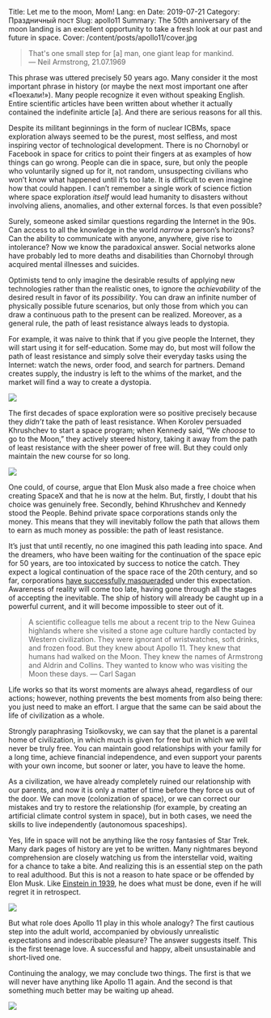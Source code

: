 Title: Let me to the moon, Mom!
Lang: en
Date: 2019-07-21
Category: Праздничный пост
Slug: apollo11
Summary: The 50th anniversary of the moon landing is an excellent opportunity to take a fresh look at our past and future in space.
Cover: /content/posts/apollo11/cover.jpg

> That's one small step for [a] man, one giant leap for mankind.  
> — Neil Armstrong, 21.07.1969

This phrase was uttered precisely 50 years ago. Many consider it the most important phrase in history (or maybe the next most important one after «Поехали!»). Many people recognize it even without speaking English. Entire scientific articles have been written about whether it actually contained the indefinite article [a]. And there are serious reasons for all this.

Despite its militant beginnings in the form of nuclear ICBMs, space exploration always seemed to be the purest, most selfless, and most inspiring vector of technological development. There is no Chornobyl or Facebook in space for critics to point their fingers at as examples of how things can go wrong. People can die in space, sure, but only the people who voluntarily signed up for it, not random, unsuspecting civilians who won’t know what happened until it’s too late. It is difficult to even imagine how that could happen. I can’t remember a single work of science fiction where space exploration *itself* would lead humanity to disasters without involving aliens, anomalies, and other external forces. Is that even possible?

Surely, someone asked similar questions regarding the Internet in the 90s. Can access to all the knowledge in the world *narrow* a person’s horizons? Can the ability to communicate with anyone, anywhere, give rise to intolerance? Now we know the paradoxical answer. Social networks alone have probably led to more deaths and disabilities than Chornobyl through acquired mental illnesses and suicides.

Optimists tend to only imagine the desirable results of applying new technologies rather than the realistic ones, to ignore the *achievability* of the desired result in favor of its *possibility*. You can draw an infinite number of physically possible future scenarios, but only those from which you can draw a continuous path to the present can be realized. Moreover, as a general rule, the path of least resistance always leads to dystopia.

For example, it was naive to think that if you give people the Internet, they will start using it for self-education. Some may do, but most will follow the path of least resistance and simply solve their everyday tasks using the Internet: watch the news, order food, and search for partners. Demand creates supply, the industry is left to the whims of the market, and the market will find a way to create a dystopia.

![]({static}/content/posts/apollo11/stonks.jpg)

The first decades of space exploration were so positive precisely because they *didn’t* take the path of least resistance. When Korolev persuaded Khrushchev to start a space program; when Kennedy said, “We *choose* to go to the Moon,” they actively steered history, taking it away from the path of least resistance with the sheer power of free will. But they could only maintain the new course for so long.

![]({static}/content/posts/apollo11/kennedy.jpg)

One could, of course, argue that Elon Musk also made a free choice when creating SpaceX and that he is now at the helm. But, firstly, I doubt that his choice was genuinely free. Secondly, behind Khrushchev and Kennedy stood the People. Behind private space corporations stands only the money. This means that they will inevitably follow the path that allows them to earn as much money as possible: the path of least resistance.

It’s just that until recently, no one imagined this path leading into space. And the dreamers, who have been waiting for the continuation of the space epic for 50 years, are too intoxicated by success to notice the catch. They expect a logical continuation of the space race of the 20th century, and so far, corporations [have successfully masqueraded](https://dearmoon.earth/) under this expectation. Awareness of reality will come too late, having gone through all the stages of accepting the inevitable. The ship of history will already be caught up in a powerful current, and it will become impossible to steer out of it.

> A scientific colleague tells me about a recent trip to the New Guinea highlands where she visited a stone age culture hardly contacted by Western civilization. They were ignorant of wristwatches, soft drinks, and frozen food. But they knew about Apollo 11. They knew that humans had walked on the Moon. They knew the names of Armstrong and Aldrin and Collins. They wanted to know who was visiting the Moon these days.
> — Carl Sagan

Life works so that its worst moments are always ahead, regardless of our actions; however, nothing prevents the best moments from also being there: you just need to make an effort. I argue that the same can be said about the life of civilization as a whole.

Strongly paraphrasing Tsiolkovsky, we can say that the planet is a parental home of civilization, in which much is given for free but in which we will never be truly free. You can maintain good relationships with your family for a long time, achieve financial independence, and even support your parents with your own income, but sooner or later, you have to leave the home.

As a civilization, we have already completely ruined our relationship with our parents, and now it is only a matter of time before they force us out of the door. We can move (colonization of space), or we can correct our mistakes and try to restore the relationship (for example, by creating an artificial climate control system in space), but in both cases, we need the skills to live independently (autonomous spaceships).

Yes, life in space will not be anything like the rosy fantasies of Star Trek. Many dark pages of history are yet to be written. Many nightmares beyond comprehension are closely watching us from the interstellar void, waiting for a chance to take a bite. And realizing this is an essential step on the path to real adulthood. But this is not a reason to hate space or be offended by Elon Musk. Like [Einstein in 1939](https://www.atomicarchive.com/resources/documents/beginnings/einstein.html), he does what must be done, even if he will regret it in retrospect.

![]({static}/content/posts/apollo11/darkside.png)

But what role does Apollo 11 play in this whole analogy? The first cautious step into the adult world, accompanied by obviously unrealistic expectations and indescribable pleasure? The answer suggests itself. This is the first teenage love. A successful and happy, albeit unsustainable and short-lived one.

Continuing the analogy, we may conclude two things. The first is that we will never have anything like Apollo 11 again. And the second is that something much better may be waiting up ahead.

![]({static}/content/posts/apollo11/love.png)

